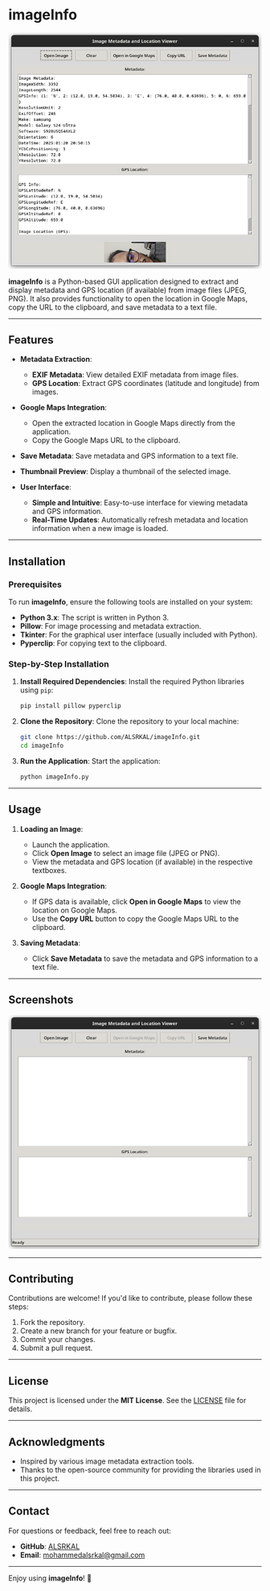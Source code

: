 
# imageInfo

![imageInfo Screenshot](screenshot/1.png) <!-- Add a screenshot if available -->

**imageInfo** is a Python-based GUI application designed to extract and display metadata and GPS location (if available) from image files (JPEG, PNG). It also provides functionality to open the location in Google Maps, copy the URL to the clipboard, and save metadata to a text file.

---

## Features

- **Metadata Extraction**:
  - **EXIF Metadata**: View detailed EXIF metadata from image files.
  - **GPS Location**: Extract GPS coordinates (latitude and longitude) from images.
  
- **Google Maps Integration**:
  - Open the extracted location in Google Maps directly from the application.
  - Copy the Google Maps URL to the clipboard.

- **Save Metadata**: Save metadata and GPS information to a text file.

- **Thumbnail Preview**: Display a thumbnail of the selected image.

- **User Interface**:
  - **Simple and Intuitive**: Easy-to-use interface for viewing metadata and GPS information.
  - **Real-Time Updates**: Automatically refresh metadata and location information when a new image is loaded.

---

## Installation

### Prerequisites
To run **imageInfo**, ensure the following tools are installed on your system:

- **Python 3.x**: The script is written in Python 3.
- **Pillow**: For image processing and metadata extraction.
- **Tkinter**: For the graphical user interface (usually included with Python).
- **Pyperclip**: For copying text to the clipboard.

### Step-by-Step Installation

1. **Install Required Dependencies**:
   Install the required Python libraries using `pip`:
   ```bash
   pip install pillow pyperclip
   ```

2. **Clone the Repository**:
   Clone the repository to your local machine:
   ```bash
   git clone https://github.com/ALSRKAL/imageInfo.git
   cd imageInfo
   ```

3. **Run the Application**:
   Start the application:
   ```bash
   python imageInfo.py
   ```

---

## Usage

1. **Loading an Image**:
   - Launch the application.
   - Click **Open Image** to select an image file (JPEG or PNG).
   - View the metadata and GPS location (if available) in the respective textboxes.

2. **Google Maps Integration**:
   - If GPS data is available, click **Open in Google Maps** to view the location on Google Maps.
   - Use the **Copy URL** button to copy the Google Maps URL to the clipboard.

3. **Saving Metadata**:
   - Click **Save Metadata** to save the metadata and GPS information to a text file.

---

## Screenshots

![Main Interface](screenshot/2.png) <!-- Add a screenshot if available -->

---

## Contributing

Contributions are welcome! If you'd like to contribute, please follow these steps:

1. Fork the repository.
2. Create a new branch for your feature or bugfix.
3. Commit your changes.
4. Submit a pull request.

---

## License

This project is licensed under the **MIT License**. See the [LICENSE](LICENSE) file for details.

---

## Acknowledgments

- Inspired by various image metadata extraction tools.
- Thanks to the open-source community for providing the libraries used in this project.

---

## Contact

For questions or feedback, feel free to reach out:

- **GitHub**: [ALSRKAL](https://github.com/ALSRKAL)
- **Email**: [mohammedalsrkal@gmail.com](mailto:mohammedalsrkal@gmail.com)

---

Enjoy using **imageInfo**! 🚀
```
